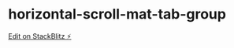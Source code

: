 # horizontal-scroll-mat-tab-group

[Edit on StackBlitz ⚡️](https://stackblitz.com/edit/horizontal-scroll-mat-tab-group)